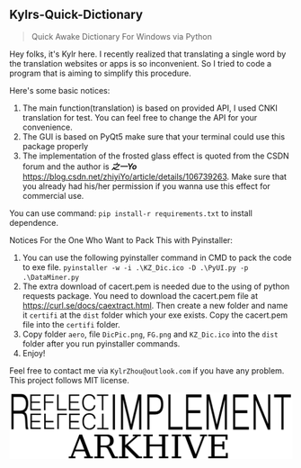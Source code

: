 ## Kylrs-Quick-Dictionary
>Quick Awake Dictionary For Windows via Python

Hey folks, it's Kylr here. I recently realized that translating a single word by the translation websites or apps is so inconvenient. So I tried to code a program that is aiming to simplify this procedure.  

Here's some basic notices:  
1. The main function(translation) is based on provided API, I used CNKI translation for test. You can feel free to change the API for your convenience. 
2. The GUI is based on PyQt5 make sure that your terminal could use this package properly
3. The implementation of the frosted glass effect is quoted from the CSDN forum and the author is ***之一Yo*** <https://blog.csdn.net/zhiyiYo/article/details/106739263>. Make sure that you already had his/her permission if you wanna use this effect for commercial use.  

You can use command:  `pip install-r requirements.txt` to install dependence.

Notices For the One Who Want to Pack This with Pyinstaller:
1. You can use the following pyinstaller command in CMD to pack the code to exe file. `pyinstaller -w -i .\KZ_Dic.ico -D .\PyUI.py -p .\DataMiner.py`
2. The extra download of cacert.pem is needed due to the using of python requests package. You need to download the cacert.pem file at <https://curl.se/docs/caextract.html>. Then create a new folder and name it `certifi` at the `dist` folder which your exe exists. Copy the cacert.pem file into the `certifi` folder.
3. Copy folder `aero`, file `DicPic.png`, `FG.png` and `KZ_Dic.ico` into the `dist` folder after you run pyinstaller commands.
4. Enjoy!

Feel free to contact me via `KylrZhou@outlook.com` if you have any problem.
This project follows MIT license.

![image](https://github.com/KylrZhou/Kylrs-Quick-Dictionary/blob/main/Material/REFLECTIMPLEMENTARKHIVE.png)
